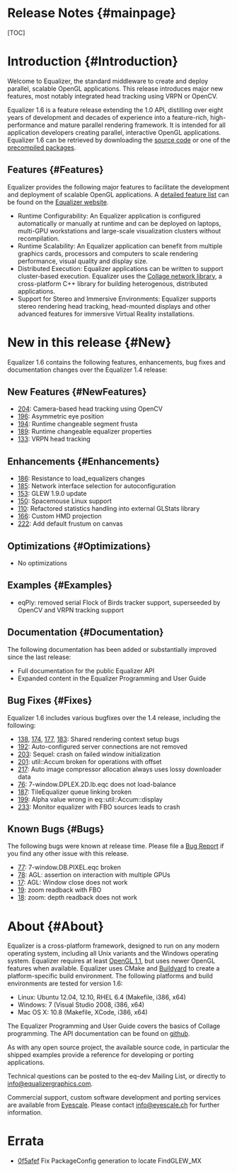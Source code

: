 Release Notes {#mainpage}
============

[TOC]

# Introduction {#Introduction}

Welcome to Equalizer, the standard middleware to create and deploy
parallel, scalable OpenGL applications. This release introduces major
new features, most notably integrated head tracking using VRPN or OpenCV.

Equalizer 1.6 is a feature release extending the 1.0 API, distilling
over eight years of development and decades of experience into a
feature-rich, high-performance and mature parallel rendering
framework. It is intended for all application developers creating
parallel, interactive OpenGL applications. Equalizer 1.6 can be
retrieved by downloading the [source code](http://www.equalizergraphics.com/downloads/Equalizer-1.6.0.tar.gz") or one of the [precompiled packages](http://www.equalizergraphics.com/downloads/major.html).

## Features {#Features}

Equalizer provides the following major features to facilitate the development and deployment of scalable OpenGL applications. A [detailed feature list](http://www.equalizergraphics.com/features.html) can be found on the [Equalizer website](http://www.equalizergraphics.com).

* Runtime Configurability: An Equalizer application is configured
  automatically or manually at runtime and can be deployed on laptops,
  multi-GPU workstations and large-scale visualization clusters without
  recompilation.
* Runtime Scalability: An Equalizer application can benefit from
  multiple graphics cards, processors and computers to scale rendering
  performance, visual quality and display size.
* Distributed Execution: Equalizer applications can be written to
  support cluster-based execution. Equalizer uses the
  [Collage network library](http://www.libcollage.net), a cross-platform
  C++ library for building heterogenous, distributed applications.
* Support for Stereo and Immersive Environments: Equalizer supports
  stereo rendering head tracking, head-mounted displays and other
  advanced features for immersive Virtual Reality installations.

# New in this release {#New}

Equalizer 1.6 contains the following features, enhancements, bug fixes
and documentation changes over the Equalizer 1.4 release:

## New Features {#NewFeatures}

* [204](https://github.com/Eyescale/Equalizer/issues/204): Camera-based
  head tracking using OpenCV
* [196](https://github.com/Eyescale/Equalizer/issues/196): Asymmetric
  eye position
* [194](https://github.com/Eyescale/Equalizer/issues/194): Runtime
  changeable segment frusta
* [189](https://github.com/Eyescale/Equalizer/issues/189): Runtime
  changeable equalizer properties
* [133](https://github.com/Eyescale/Equalizer/issues/133): VRPN head tracking

## Enhancements {#Enhancements}

* [186](https://github.com/Eyescale/Equalizer/issues/186): Resistance to
  load_equalizers changes
* [185](https://github.com/Eyescale/Equalizer/issues/185): Network
  interface selection for autoconfiguration
* [153](https://github.com/Eyescale/Equalizer/issues/153): GLEW 1.9.0 update
* [150](https://github.com/Eyescale/Equalizer/issues/150): Spacemouse
  Linux support
* [110](https://github.com/Eyescale/Equalizer/issues/110): Refactored
  statistics handling into external GLStats library
* [166](https://github.com/Eyescale/Equalizer/issues/166): Custom HMD projection
* [222](https://github.com/Eyescale/Equalizer/issues/222): Add default
  frustum on canvas

## Optimizations {#Optimizations}

* No optimizations

## Examples {#Examples}

* eqPly: removed serial Flock of Birds tracker support, superseeded by
  OpenCV and VRPN tracking support

## Documentation {#Documentation}

The following documentation has been added or substantially improved
since the last release:

* Full documentation for the public Equalizer API
* Expanded content in the Equalizer Programming and User Guide

## Bug Fixes {#Fixes}

Equalizer 1.6 includes various bugfixes over the 1.4 release, including
the following:

* [138](https://github.com/Eyescale/Equalizer/issues/138),
  [174](https://github.com/Eyescale/Equalizer/issues/174),
  [177](https://github.com/Eyescale/Equalizer/issues/177),
  [183](https://github.com/Eyescale/Equalizer/issues/183): Shared
  rendering context setup bugs
* [192](https://github.com/Eyescale/Equalizer/issues/192):
  Auto-configured server connections are not removed
* [203](https://github.com/Eyescale/Equalizer/issues/203): Sequel: crash
  on failed window initialization
* [201](https://github.com/Eyescale/Equalizer/issues/201): util::Accum
  broken for operations with offset
* [217](https://github.com/Eyescale/Equalizer/issues/217): Auto image
  compressor allocation always uses lossy downloader data
* [76](https://github.com/Eyescale/Equalizer/issues/76):
  7-window.DPLEX.2D.lb.eqc does not load-balance
* [187](https://github.com/Eyescale/Equalizer/issues/187): TileEqualizer
  queue linking broken
* [199](https://github.com/Eyescale/Equalizer/issues/199): Alpha value
  wrong in eq::util::Accum::display
* [233](https://github.com/Eyescale/Equalizer/issues/233): Monitor
  equalizer with FBO sources leads to crash

## Known Bugs {#Bugs}

The following bugs were known at release time. Please file a
[Bug Report](https://github.com/Eyescale/Equalizer/issues) if you find
any other issue with this release.

* [77](https://github.com/Eyescale/Equalizer/issues/77):
  7-window.DB.PIXEL.eqc broken
* [78](https://github.com/Eyescale/Equalizer/issues/78): AGL: assertion
  on interaction with multiple GPUs
* [17](https://github.com/Eyescale/Equalizer/issues/17): AGL: Window
  close does not work
* [19](https://github.com/Eyescale/Equalizer/issues/19): zoom readback with FBO
* [18](https://github.com/Eyescale/Equalizer/issues/18): zoom: depth
  readback does not work

# About {#About}

Equalizer is a cross-platform framework, designed to run on any modern
operating system, including all Unix variants and the Windows operating
system. Equalizer requires at least [OpenGL 1.1](http://www.opengl.org),
but uses newer OpenGL features when available. Equalizer uses CMake and
[Buildyard](https://github.com/Eyescale/Buildyard) to create a
platform-specific build environment. The following platforms and build
environments are tested for version 1.6:

* Linux: Ubuntu 12.04, 12.10, RHEL 6.4 (Makefile, i386, x64)
* Windows: 7 (Visual Studio 2008, i386, x64)
* Mac OS X: 10.8 (Makefile, XCode, i386, x64)

The Equalizer Programming and User Guide covers the basics of Collage
programming. The API documentation can be found on
[github](http://eyescale.github.com/).

As with any open source project, the available source code, in
particular the shipped examples provide a reference for developing or
porting applications.

Technical questions can be posted to the eq-dev Mailing List, or
directly to info@equalizergraphics.com.

Commercial support, custom software development and porting services are
available from [Eyescale](http://www.eyescale.ch). Please contact
[info@eyescale.ch](mailto:info@eyescale.ch?subject=Collage%20support)
for further information.

# Errata
* [0f5afef](https://github.com/Eyescale/Equalizer/commit/0f5afef) Fix
  PackageConfig generation to locate FindGLEW_MX
